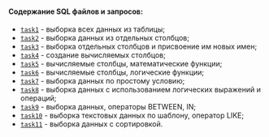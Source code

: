 #### Содержание SQL файлов и запросов:
- [`task1`](https://github.com/CostaVaryn/myDraft/tree/master/src/test/java/stepik/interactiveSQLtrainer/basics/block2/task1.sql) - выборка всех данных из таблицы;
- [`task2`](https://github.com/CostaVaryn/myDraft/tree/master/src/test/java/stepik/interactiveSQLtrainer/basics/block2/task2.sql) - выборка данных из отдельных столбцов;
- [`task3`](https://github.com/CostaVaryn/myDraft/tree/master/src/test/java/stepik/interactiveSQLtrainer/basics/block2/task3.sql) - выборка отдельных столбцов и присвоение им новых имен;
- [`task4`](https://github.com/CostaVaryn/myDraft/tree/master/src/test/java/stepik/interactiveSQLtrainer/basics/block2/task4.sql) - создание вычисляемых столбцов;
- [`task5`](https://github.com/CostaVaryn/myDraft/tree/master/src/test/java/stepik/interactiveSQLtrainer/basics/block2/task5.sql) - вычисляемые столбцы, математические функции;
- [`task6`](https://github.com/CostaVaryn/myDraft/tree/master/src/test/java/stepik/interactiveSQLtrainer/basics/block2/task6.sql) - вычисляемые столбцы, логические функции;
- [`task7`](https://github.com/CostaVaryn/myDraft/tree/master/src/test/java/stepik/interactiveSQLtrainer/basics/block2/task7.sql) - выборка данных по простому условию;
- [`task8`](https://github.com/CostaVaryn/myDraft/tree/master/src/test/java/stepik/interactiveSQLtrainer/basics/block2/task8.sql) - выборка данных с использованием логических выражений и операций;
- [`task9`](https://github.com/CostaVaryn/myDraft/tree/master/src/test/java/stepik/interactiveSQLtrainer/basics/block2/task9.sql) - выборка данных, операторы BETWEEN, IN;
- [`task10`](https://github.com/CostaVaryn/myDraft/tree/master/src/test/java/stepik/interactiveSQLtrainer/basics/block2/task10.sql) - выборка текстовых данных по шаблону, оператор LIKE;
- [`task11`](https://github.com/CostaVaryn/myDraft/tree/master/src/test/java/stepik/interactiveSQLtrainer/basics/block2/task11.sql) - выборка данных с сортировкой.